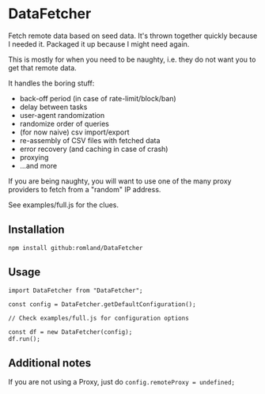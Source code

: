 # DataFetcher
Fetch remote data based on seed data. It's thrown together quickly because I needed it. Packaged it up because I might need again.

This is mostly for when you need to be naughty, i.e. they do not want you to get that remote data. 

It handles the boring stuff:
- back-off period (in case of rate-limit/block/ban)
- delay between tasks
- user-agent randomization
- randomize order of queries
- (for now naive) csv import/export
- re-assembly of CSV files with fetched data
- error recovery (and caching in case of crash)
- proxying
- ...and more

If you are being naughty, you will want to use one of the many proxy providers to fetch from a "random" IP address.

See examples/full.js for the clues.


## Installation
```
npm install github:romland/DataFetcher
```

## Usage
```
import DataFetcher from "DataFetcher";

const config = DataFetcher.getDefaultConfiguration();

// Check examples/full.js for configuration options

const df = new DataFetcher(config);
df.run();
```

## Additional notes
If you are not using a Proxy, just do `config.remoteProxy = undefined;`
